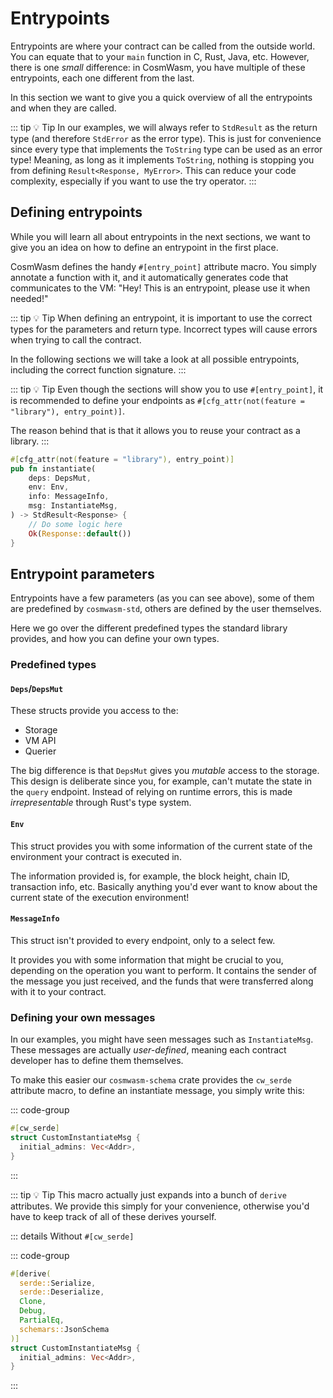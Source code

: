 <ChapterLabel label="core" bgColor=var(--bg-chapter)></ChapterLabel>
<ChapterLabel label="entrypoints" bgColor=var(--bg-chapter-sub)></ChapterLabel>

# Entrypoints

Entrypoints are where your contract can be called from the outside world. You can equate that to
your `main` function in C, Rust, Java, etc. However, there is one _small_ difference: in CosmWasm,
you have multiple of these entrypoints, each one different from the last.

In this section we want to give you a quick overview of all the entrypoints and when they are
called.

::: tip :bulb: Tip
In our examples, we will always refer to `StdResult` as the return type (and therefore `StdError` as the error type).
This is just for convenience since every type that implements the `ToString` type can be used as an error type!
Meaning, as long as it implements `ToString`, nothing is stopping you from defining `Result<Response, MyError>`.
This can reduce your code complexity, especially if you want to use the try operator.
:::

## Defining entrypoints

While you will learn all about entrypoints in the next sections, we want to give you an idea on how
to define an entrypoint in the first place.

CosmWasm defines the handy `#[entry_point]` attribute macro. You simply annotate a function with it,
and it automatically generates code that communicates to the VM: "Hey! This is an entrypoint, please
use it when needed!"

::: tip :bulb: Tip
When defining an entrypoint, it is important to use the correct types for the parameters and
return type. Incorrect types will cause errors when trying to call the contract.

In the following sections we will take a look at all possible entrypoints, including the
correct function signature.
:::

::: tip :bulb: Tip
Even though the sections will show you to use `#[entry_point]`, it is recommended to define your
endpoints as `#[cfg_attr(not(feature = "library"), entry_point)]`.

The reason behind that is that it allows you to reuse your contract as a library.
:::

```Rust
#[cfg_attr(not(feature = "library"), entry_point)]
pub fn instantiate(
    deps: DepsMut,
    env: Env,
    info: MessageInfo,
    msg: InstantiateMsg,
) -> StdResult<Response> {
    // Do some logic here
    Ok(Response::default())
}
```

## Entrypoint parameters

Entrypoints have a few parameters (as you can see above), some of them are predefined by
`cosmwasm-std`, others are defined by the user themselves.

Here we go over the different predefined types the standard library provides, and how you can define
your own types.

### Predefined types

#### `Deps`/`DepsMut`

These structs provide you access to the:

- Storage
- VM API
- Querier

The big difference is that `DepsMut` gives you _mutable_ access to the storage. This design is
deliberate since you, for example, can't mutate the state in the `query` endpoint. Instead of
relying on runtime errors, this is made _irrepresentable_ through Rust's type system.

#### `Env`

This struct provides you with some information of the current state of the environment your contract
is executed in.

The information provided is, for example, the block height, chain ID, transaction info, etc.
Basically anything you'd ever want to know about the current state of the execution environment!

#### `MessageInfo`

This struct isn't provided to every endpoint, only to a select few.

It provides you with some information that might be crucial to you, depending on the operation you
want to perform. It contains the sender of the message you just received, and the funds that were
transferred along with it to your contract.

### Defining your own messages

In our examples, you might have seen messages such as `InstantiateMsg`. These messages are actually
_user-defined_, meaning each contract developer has to define them themselves.

To make this easier our `cosmwasm-schema` crate provides the `cw_serde` attribute macro, to define
an instantiate message, you simply write this:

::: code-group
```Rust [instantiate.rs]
#[cw_serde]
struct CustomInstantiateMsg {
  initial_admins: Vec<Addr>,
}
```
:::

::: tip :bulb: Tip
This macro actually just expands into a bunch of `derive` attributes.
We provide this simply for your convenience, otherwise you'd have to keep track of all of these derives yourself.

::: details Without `#[cw_serde]`

::: code-group
```Rust [instantiate.rs]
#[derive(
  serde::Serialize,
  serde::Deserialize,
  Clone,
  Debug,
  PartialEq,
  schemars::JsonSchema
)]
struct CustomInstantiateMsg {
  initial_admins: Vec<Addr>,
}
```
  
:::

